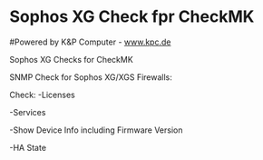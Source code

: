 # Sophos XG Check fpr CheckMK
#Powered by K&P Computer - www.kpc.de

 Sophos XG Checks for CheckMK

SNMP Check for Sophos XG/XGS Firewalls:

Check:
-Licenses

-Services

-Show Device Info including Firmware Version

-HA State

